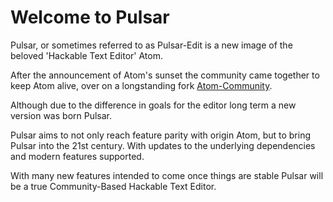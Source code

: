 # Welcome to Pulsar

Pulsar, or sometimes referred to as Pulsar-Edit is a new image of the beloved 'Hackable Text Editor' Atom.

After the announcement of Atom's sunset the community came together to keep Atom alive, over on a longstanding fork [Atom-Community](https://github.com/atom-community/atom).

Although due to the difference in goals for the editor long term a new version was born Pulsar.

Pulsar aims to not only reach feature parity with origin Atom, but to bring Pulsar into the 21st century. With updates to the underlying dependencies and modern features supported.

With many new features intended to come once things are stable Pulsar will be a true Community-Based Hackable Text Editor.
